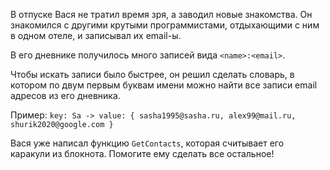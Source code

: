 В отпуске Вася не тратил время зря, а заводил новые знакомства. Он знакомился с другими крутыми программистами, отдыхающими с ним в одном отеле, и записывал их email-ы.

В его дневнике получилось много записей вида ```<name>:<email>```.

Чтобы искать записи было быстрее, он решил сделать словарь, в котором по двум первым буквам имени можно найти все записи email адресов из его дневника.

Пример: ```key: Sа -> value: { sasha1995@sasha.ru, alex99@mail.ru, shurik2020@google.com }```

Вася уже написал функцию ```GetContacts```, которая считывает его каракули из блокнота. Помогите ему сделать все остальное!